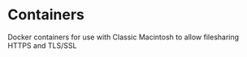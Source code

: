 # Containers
Docker containers for use with Classic Macintosh to allow filesharing HTTPS and TLS/SSL
